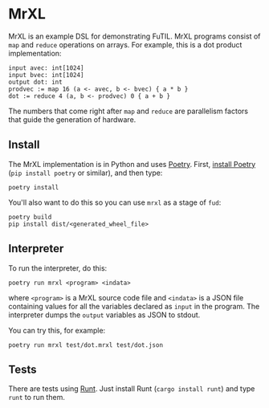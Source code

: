 MrXL
====

MrXL is an example DSL for demonstrating FuTIL. MrXL programs consist of `map` and `reduce` operations on arrays. For example, this is a dot product implementation:

    input avec: int[1024]
    input bvec: int[1024]
    output dot: int
    prodvec := map 16 (a <- avec, b <- bvec) { a * b }
    dot := reduce 4 (a, b <- prodvec) 0 { a + b }

The numbers that come right after `map` and `reduce` are parallelism factors that guide the generation of hardware.


Install
-------

The MrXL implementation is in Python and uses [Poetry][]. First, [install Poetry](https://python-poetry.org/docs/#installation) (`pip install poetry` or similar), and then type:

    poetry install

You'll also want to do this so you can use `mrxl` as a stage of `fud`:

    poetry build
    pip install dist/<generated_wheel_file>

[poetry]: https://python-poetry.org


Interpreter
-----------

To run the interpreter, do this:

    poetry run mrxl <program> <indata>

where `<program>` is a MrXL source code file and `<indata>` is a JSON file containing values for all the variables declared as `input` in the program. The interpreter dumps the `output` variables as JSON to stdout.

You can try this, for example:

    poetry run mrxl test/dot.mrxl test/dot.json


Tests
-----

There are tests using [Runt][]. Just install Runt (`cargo install runt`) and type `runt` to run them.

[runt]: https://github.com/rachitnigam/runt
